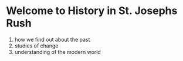 <!DOCTYPE html>
<html>
  <title>History</title>
  
 
   <h1>Welcome to History in St. Josephs Rush</h1>
  
  <ol>
  <li>how we find out about the past</li>
  <li>studies of change</li>
  <li>understanding of the modern world</li>
  </ol>
  
  
</html>
